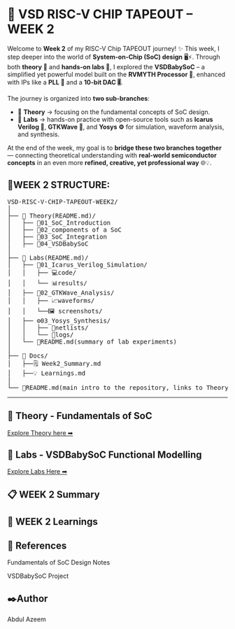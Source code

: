 # 🚀 VSD RISC-V CHIP TAPEOUT – WEEK 2

Welcome to **Week 2** of my RISC-V Chip TAPEOUT journey! ✨
This week, I step deeper into the world of **System-on-Chip (SoC) design** 🖥️⚡. Through both **theory 📖** and **hands-on labs 🧪**, I explored the **VSDBabySoC** – a simplified yet powerful model built on the **RVMYTH Processor 🧠**, enhanced with IPs like a **PLL 🔄** and a **10-bit DAC 🎚️**.

The journey is organized into **two sub-branches**:

* 📖 **Theory** → focusing on the fundamental concepts of SoC design.
* 🧪 **Labs** → hands-on practice with open-source tools such as **Icarus Verilog 📝**, **GTKWave 🌊**, and **Yosys ⚙️** for simulation, waveform analysis, and synthesis.

At the end of the week, my goal is to **bridge these two branches together** — connecting theoretical understanding with **real-world semiconductor concepts** in an even more **refined, creative, yet professional way** 🌐💡.


## 📆**WEEK 2 STRUCTURE:**

<pre>
VSD-RISC-V-CHIP-TAPEOUT-WEEK2/
│
├── 📖 Theory(README.md)/  
│   ├── 📝01_SoC_Introduction  
│   ├── 🔌02_components of a SoC 
│   ├── 🧩03_SoC_Integration  
│   ├── 🧠04_VSDBabySoC 
│     
├── 🧪 Labs(README.md)/  
│   ├── 📝01_Icarus_Verilog_Simulation/  
│   │   ├── 💻code/  
│   │   └── 📊results/  
│   ├── 🌊02_GTKWave_Analysis/  
│   │   ├── 📈waveforms/  
│   │   └──🖼️ screenshots/  
│   ├── ⚙️03_Yosys_Synthesis/  
│   │   ├── 📂netlists/  
│   │   └── 📂logs/  
│   └── 📘README.md(summary of lab experiments)  
│
├── 📑 Docs/  
│   ├──🗒️ Week2_Summary.md  
│   ├──💡 Learnings.md  
│     
└── 📌README.md(main intro to the repository, links to Theory & Labs)/
</pre>

----------------------------------------------------------------------------------------

## 📖 Theory - Fundamentals of SoC
[ Explore Theory here ➡](https://github.com/abdul07azeem/VSD-RISC-V-CHIP-TAPEOUT-WEEK2/tree/VSDBabySoC-Theory)

## 🧪 Labs - VSDBabySoC Functional Modelling

[ Explore Labs Here ➡ ](https://github.com/abdul07azeem/VSD-RISC-V-CHIP-TAPEOUT-WEEK2/tree/VSDBabySoC-Labs) 


## 📋 WEEK 2 Summary 
## 🎯 WEEK 2 Learnings 
## 📖 References

Fundamentals of SoC Design Notes

VSDBabySoC Project

## ✒️Author

Abdul Azeem
